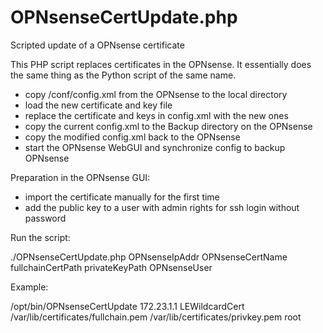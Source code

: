 # OPNsenseCertUpdate.php
Scripted update of a OPNsense certificate

This PHP script replaces certificates in the OPNsense.
It essentially does the same thing as the Python script of the same name.

- copy /conf/config.xml from the OPNsense to the local directory
- load the new certificate and key file
- replace the certificate and keys in config.xml with the new ones
- copy the current config.xml to the Backup directory on the OPNsense
- copy the modified config.xml back to the OPNsense
- start the OPNsense WebGUI and synchronize config to backup OPNsense

Preparation in the OPNsense GUI:
- import the certificate manually for the first time
- add the public key to a user with admin rights for ssh login without password

Run the script:

./OPNsenseCertUpdate.php OPNsenseIpAddr OPNsenseCertName fullchainCertPath privateKeyPath OPNsenseUser

Example:

/opt/bin/OPNsenseCertUpdate 172.23.1.1 LEWildcardCert /var/lib/certificates/fullchain.pem /var/lib/certificates/privkey.pem root
